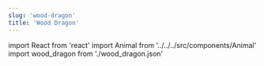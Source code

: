 ```yaml
---
slug: 'wood-dragon'
title: 'Wood Dragon'
---
```


import React from 'react'
import Animal from '../../../src/components/Animal'
import wood_dragon from './wood_dragon.json'

<Animal data={wood_dragon} />
